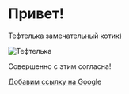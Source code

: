 # Привет!

Тефтелька замечательный котик)

![Тефтелька](https://drive.google.com/file/d/1Ah702FGp1FpiCGmYwmJl4N7ijJyIBvrV/view?usp=sharing)

Совершенно с этим согласна!

[Добавим ссылку на Google](https://www.google.com)

 
